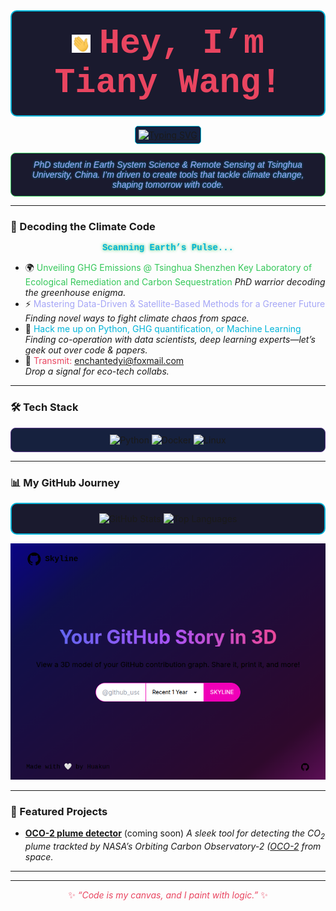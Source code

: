 
<p align="center" style="background-color: #1A1A2E; padding: 20px; border-radius: 10px; border: 2px solid #00B4D8; max-width: 800px; margin: 0 auto;">
  <img src="https://raw.githubusercontent.com/TianyWang/TianyWang/main/assets/wave_hand.gif" width="30" alt="Waving Hand" style="vertical-align: middle; margin-right: 10px;"/> 
  <span style="font-size: 55px; color: #E94560; vertical-align: middle; font-family: 'Courier New', monospace; font-weight: bold;">
    Hey, I’m Tiany Wang!
  </span>
</p>

<p align="center" style="margin-top: 15px; max-width: 800px; margin-left: auto; margin-right: auto;">
  <a href="https://readme-typing-svg.demolab.com"><img src="https://readme-typing-svg.demolab.com?font=Fira+Code&size=20&color=00B4D8&center=true&vCenter=true&width=450&lines=Climate+Researcher;Code+Alchemist;AI+Explorer" alt="Typing SVG" style="border: 1px solid #00B4D8; border-radius: 5px; padding: 5px; background-color: #16213E;"/></a>
</p>

<p align="center" style="color: #A5A6F6; margin-top: 10px; font-family: 'Arial', sans-serif; font-style: italic; text-shadow: 0 0 3px #00B4D8; max-width: 600px; margin-left: auto; margin-right: auto; padding: 10px; background-color: #1A1A2E; border-radius: 8px; border: 1px solid #34C759;">
  <em>PhD student in Earth System Science & Remote Sensing at Tsinghua University, China. I’m driven to create tools that tackle climate change, shaping tomorrow with code.</em>
</p>


---

### 🚀 Decoding the Climate Code
<p style="color: #00B4D8; font-family: 'Courier New', monospace; text-align: center; text-shadow: 0 0 5px #34C759;">
  <strong>Scanning Earth’s Pulse...</strong>
</p>

- 🌍 <span style="color: #34C759;">Unveiling GHG Emissions @ Tsinghua Shenzhen Key Laboratory of Ecological Remediation and Carbon Sequestration</span> 
  *PhD warrior decoding the greenhouse enigma.*
- ⚡️ <span style="color: #A5A6F6;">Mastering Data-Driven & Satellite-Based Methods for a Greener Future</span>  
  *Finding novel ways to fight climate chaos from space.*
- 💾 <span style="color: #00B4D8;">Hack me up on Python, GHG quantification, or Machine Learning</span>  
  *Finding co-operation with data scientists, deep learning experts—let’s geek out over code & papers.*
- 📡 <span style="color: #E94560;">Transmit: enchantedyi@foxmail.com</span>  
  *Drop a signal for eco-tech collabs.*

---

### 🛠️ Tech Stack
<p align="center" style="background-color: #16213E; padding: 10px; border-radius: 8px; border: 1px solid #533483;">
  <img src="https://img.shields.io/badge/Python-3776AB?style=for-the-badge&logo=python&logoColor=white" alt="Python"/>
  <img src="https://img.shields.io/badge/Docker-2496ED?style=for-the-badge&logo=docker&logoColor=white" alt="Docker"/>
  <img src="https://img.shields.io/badge/Linux-FCC624?style=for-the-badge&logo=linux&logoColor=black" alt="Linux"/>
</p>

---

### 📊 My GitHub Journey
<p align="center" style="background-color: #1A1A2E; padding: 15px; border-radius: 10px; border: 2px solid #00B4D8;">
  <img src="https://github-readme-stats.vercel.app/api?username=yourusername&show_icons=true&theme=dracula&hide_border=true" alt="GitHub Stats"/>
  <img src="https://github-readme-stats.vercel.app/api/top-langs/?username=yourusername&layout=compact&theme=dracula&hide_border=true" alt="Top Languages"/>
</p>

<p align="center">
  <img src="https://raw.githubusercontent.com/TianyWang/TianyWang/main/assets/TianyWang-2024-git-skyline.png" alt="3D Contribution Graph"/>
</p>

---

### 🌟 Featured Projects
- **[OCO-2 plume detector](https://github.com/TianyWang/TianyWang)** (coming soon)
  *A sleek tool for detecting the CO<sub>2</sub> plume trackted by NASA’s Orbiting Carbon Observatory-2 ([OCO-2](https://ocov2.jpl.nasa.gov/) from space.*
<!-- - **[Project Name 2](https://github.com/yourusername/project2)**  
  *An innovative solution for [topic, e.g., data visualization].* -->
---

<!-- ### 📬 Connect With Me
<p align="center" style="background-color: #16213E; padding: 10px; border-radius: 8px; border: 1px solid #533483;">
  <a href="https://twitter.com/yourhandle"><img src="https://img.shields.io/badge/Twitter-1DA1F2?style=for-the-badge&logo=twitter&logoColor=white" alt="Twitter"/></a>
  <a href="https://linkedin.com/in/yourprofile"><img src="https://img.shields.io/badge/LinkedIn-0A66C2?style=for-the-badge&logo=linkedin&logoColor=white" alt="LinkedIn"/></a>
</p> -->

---

<p align="center" style="color: #E94560;">
  ✨ <em>“Code is my canvas, and I paint with logic.”</em> ✨
</p>
